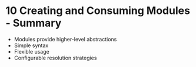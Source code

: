 # 10 Creating and Consuming Modules - Summary

- Modules provide higher-level abstractions
- Simple syntax
- Flexible usage
- Configurable resolution strategies